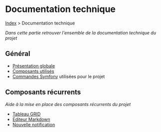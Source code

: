 # Documentation technique

[Index](../../index.md) > Documentation technique

*Dans cette partie retrouver l'ensemble de la documentation technique du projet*

## Général
* [Présentation globale](description.md)
* [Composants utilisés](composants.md)
* [Commandes Symfony](commandes.md) utilisées pour le projet

## Composants récurrents
*Aide à la mise en place des composants récurrents du projet*

* [Tableau GRID](composants/grid.md)
* [Editeur Markdown](composants/editeur-markdown.md)
* [Nouvelle notification](composants/notification.md)